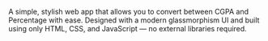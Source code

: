 A simple, stylish web app that allows you to convert between CGPA and Percentage with ease. Designed with a modern glassmorphism UI and built using only HTML, CSS, and JavaScript — no external libraries required.
